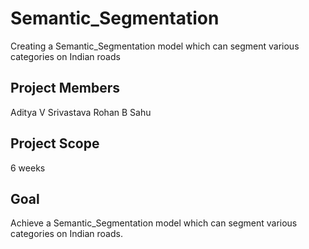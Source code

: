 # Semantic_Segmentation
Creating a Semantic_Segmentation model which can segment various categories on Indian roads

## Project Members
Aditya V Srivastava
Rohan B Sahu

## Project Scope
6 weeks

## Goal
Achieve a Semantic_Segmentation model which can segment various categories on Indian roads. 
